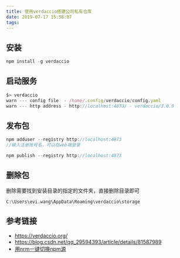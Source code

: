 ```yaml
---
title: 使用verdaccio搭建公司私有仓库
date: 2019-07-17 15:58:07
tags:
---
```


## 安装

```javascript
npm install -g verdaccio
```

## 启动服务

```javascript
$> verdaccio
warn --- config file  - /home/.config/verdaccio/config.yaml
warn --- http address - http://localhost:4873/ - verdaccio/3.0.0
```
<!-- more -->
## 发布包

```javascript
npm adduser --registry http://localhost:4873
//输入注册账号名，可以在web端登录

npm publish --registry http://localhost:4873
```

## 删除包

删除需要找到安装目录的指定的文件夹，直接删除目录即可
```
C:\Users\evi.wang\AppData\Roaming\verdaccio\storage
```


## 参考链接
- https://verdaccio.org/
- https://blog.csdn.net/qq_29594393/article/details/81587989
- [用nrm一键切换npm源](https://www.cnblogs.com/wangmeijian/p/7072053.html)